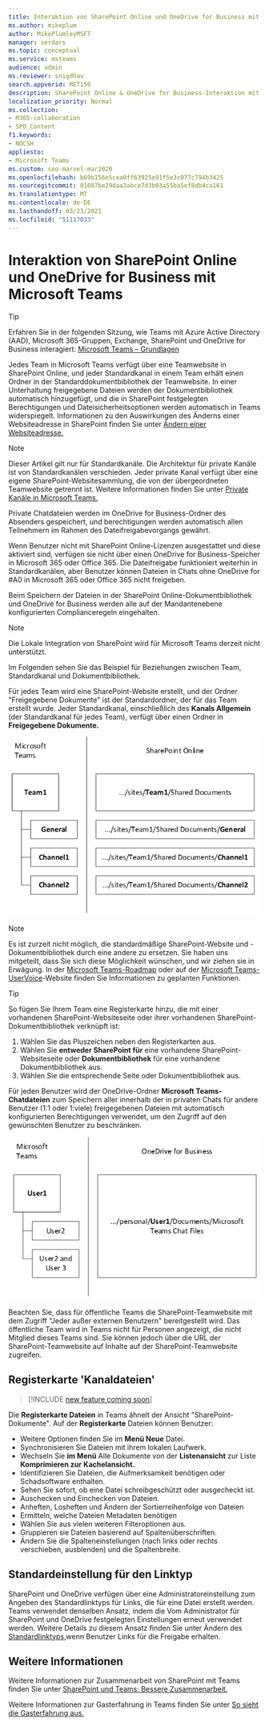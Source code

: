 ```yaml
---
title: Interaktion von SharePoint Online und OneDrive for Business mit Microsoft Teams
ms.author: mikeplum
author: MikePlumleyMSFT
manager: serdars
ms.topic: conceptual
ms.service: msteams
audience: admin
ms.reviewer: snigdhav
search.appverid: MET150
description: SharePoint Online & OneDrive for Business-Interaktion mit Teams; Private Chatdateispeicherung & Interaktion zwischen Team, Standardkanal, & Dokumentbibliothek.
localization_priority: Normal
ms.collection:
- M365-collaboration
- SPO_Content
f1.keywords:
- NOCSH
appliesto:
- Microsoft Teams
ms.custom: seo-marvel-mar2020
ms.openlocfilehash: b69b156e5cea0ff63925e91f5e3c077c794b3425
ms.sourcegitcommit: 01087be29daa3abce7d3b03a55ba5ef8db4ca161
ms.translationtype: MT
ms.contentlocale: de-DE
ms.lasthandoff: 03/23/2021
ms.locfileid: "51117033"
---
```

# <a name="how-sharepoint-online-and-onedrive-for-business-interact-with-microsoft-teams"></a>Interaktion von SharePoint Online und OneDrive for Business mit Microsoft Teams

> [!Tip]
> Erfahren Sie in der folgenden Sitzung, wie Teams mit Azure Active Directory (AAD), Microsoft 365-Gruppen, Exchange, SharePoint und OneDrive for Business interagiert: [Microsoft Teams – Grundlagen](https://aka.ms/teams-foundations)

Jedes Team in Microsoft Teams verfügt über eine Teamwebsite in SharePoint Online, und jeder Standardkanal in einem Team erhält einen Ordner in der Standarddokumentbibliothek der Teamwebsite. In einer Unterhaltung freigegebene Dateien werden der Dokumentbibliothek automatisch hinzugefügt, und die in SharePoint festgelegten Berechtigungen und Dateisicherheitsoptionen werden automatisch in Teams widerspiegelt. Informationen zu den Auswirkungen des Änderns einer Websiteadresse in SharePoint finden Sie unter [Ändern einer Websiteadresse.](/sharepoint/change-site-address)

> [!NOTE]
> Dieser Artikel gilt nur für Standardkanäle. Die Architektur für private Kanäle ist von Standardkanälen verschieden. Jeder private Kanal verfügt über eine eigene SharePoint-Websitesammlung, die von der übergeordneten Teamwebsite getrennt ist. Weitere Informationen finden Sie unter [Private Kanäle in Microsoft Teams.](private-channels.md)

Private Chatdateien werden im OneDrive for Business-Ordner des Absenders gespeichert, und berechtigungen werden automatisch allen Teilnehmern im Rahmen des Dateifreigabevorgangs gewährt.

Wenn Benutzer nicht mit SharePoint Online-Lizenzen ausgestattet und diese aktiviert sind, verfügen sie nicht über einen OneDrive for Business-Speicher in Microsoft 365 oder Office 365. Die Dateifreigabe funktioniert weiterhin in Standardkanälen, aber Benutzer können Dateien in Chats ohne OneDrive for #A0 in Microsoft 365 oder Office 365 nicht freigeben.

Beim Speichern der Dateien in der SharePoint Online-Dokumentbibliothek und OneDrive for Business werden alle auf der Mandantenebene konfigurierten Complianceregeln eingehalten. 

> [!NOTE]
> Die Lokale Integration von SharePoint wird für Microsoft Teams derzeit nicht unterstützt.

Im Folgenden sehen Sie das Beispiel für Beziehungen zwischen Team, Standardkanal und Dokumentbibliothek.

Für jedes Team wird eine SharePoint-Website erstellt, und der Ordner "Freigegebene Dokumente" ist der Standardordner, der für das Team erstellt wurde.  Jeder Standardkanal, einschließlich des **Kanals Allgemein** (der Standardkanal für jedes Team), verfügt über einen Ordner in **Freigegebene Dokumente.**

![Diagramm der Ordner "Freigegebene Dokumente" in SharePoint Online.](media/Understand_how_SharePoint_Online_and_OneDrive_for_Business_interact_with_Microsoft_Teams_image1.png)

> [!NOTE]
> Es ist zurzeit nicht möglich, die standardmäßige SharePoint-Website und -Dokumentbibliothek durch eine andere zu ersetzen. Sie haben uns mitgeteilt, dass Sie sich diese Möglichkeit wünschen, und wir ziehen sie in Erwägung. In der [Microsoft Teams-Roadmap](https://aka.ms/teamsroadmap) oder auf der [Microsoft Teams-UserVoice](https://aka.ms/TeamsUserVoice)-Website finden Sie Informationen zu geplanten Funktionen.

> [!TIP]
> So fügen Sie Ihrem Team eine Registerkarte hinzu, die mit einer vorhandenen SharePoint-Websiteseite oder ihrer vorhandenen SharePoint-Dokumentbibliothek verknüpft ist:
> 1. Wählen Sie das Pluszeichen neben den Registerkarten aus.
> 2. Wählen Sie **entweder SharePoint für** eine vorhandene SharePoint-Websiteseite oder **Dokumentbibliothek** für eine vorhandene Dokumentbibliothek aus.
> 3. Wählen Sie die entsprechende Seite oder Dokumentbibliothek aus.

Für jeden Benutzer wird der OneDrive-Ordner **Microsoft Teams-Chatdateien** zum Speichern aller innerhalb der in privaten Chats für andere Benutzer (1:1 oder 1:viele) freigegebenen Dateien mit automatisch konfigurierten Berechtigungen verwendet, um den Zugriff auf den gewünschten Benutzer zu beschränken.

![Diagramm des OneDrive-Ordners "Microsoft Teams-Chatdateien"](media/Understand_how_SharePoint_Online_and_OneDrive_for_Business_interact_with_Microsoft_Teams_image2.png)

Beachten Sie, dass für öffentliche Teams die SharePoint-Teamwebsite mit dem Zugriff "Jeder außer externen Benutzern" bereitgestellt wird. Das öffentliche Team wird in Teams nicht für Personen angezeigt, die nicht Mitglied dieses Teams sind. Sie können jedoch über die URL der SharePoint-Teamwebsite auf Inhalte auf der SharePoint-Teamwebsite zugreifen. 

## <a name="channel-files-tab"></a>Registerkarte 'Kanaldateien'

> [!INCLUDE [new feature coming soon](includes/new-feature-coming-soon-section.md)]

Die **Registerkarte Dateien** in Teams ähnelt der Ansicht "SharePoint-Dokumente". Auf der **Registerkarte** Dateien können Benutzer:

- Weitere Optionen finden Sie im **Menü Neue** Datei.
- Synchronisieren Sie Dateien mit ihrem lokalen Laufwerk.
- Wechseln Sie **im Menü** Alle Dokumente von der **Listenansicht** zur Liste **Komprimieren zur** **Kachelansicht.**
- Identifizieren Sie Dateien, die Aufmerksamkeit benötigen oder Schadsoftware enthalten.
- Sehen Sie sofort, ob eine Datei schreibgeschützt oder ausgecheckt ist.
- Auschecken und Einchecken von Dateien.
- Anheften, Losheften und Ändern der Sortierreihenfolge von Dateien
- Ermitteln, welche Dateien Metadaten benötigen
- Wählen Sie aus vielen weiteren Filteroptionen aus.
- Gruppieren sie Dateien basierend auf Spaltenüberschriften.
- Ändern Sie die Spalteneinstellungen (nach links oder rechts verschieben, ausblenden) und die Spaltenbreite.

## <a name="default-link-type-setting"></a>Standardeinstellung für den Linktyp

SharePoint und OneDrive verfügen über eine Administratoreinstellung zum Angeben des Standardlinktyps für Links, die für eine Datei erstellt werden. Teams verwendet denselben Ansatz, indem die Vom Administrator für SharePoint und OneDrive festgelegten Einstellungen erneut verwendet werden. Weitere Details zu diesem Ansatz finden Sie unter Ändern des [Standardlinktyps,](/sharepoint/change-default-sharing-link)wenn Benutzer Links für die Freigabe erhalten. 

## <a name="more-information"></a>Weitere Informationen

Weitere Informationen zur Zusammenarbeit von SharePoint mit Teams finden Sie unter [SharePoint und Teams: Bessere Zusammenarbeit.](https://techcommunity.microsoft.com/t5/Microsoft-SharePoint-Blog/SharePoint-and-Teams-Better-Together/ba-p/189593)

Weitere Informationen zur Gasterfahrung in Teams finden Sie unter [So sieht die Gasterfahrung aus.](guest-experience.md)